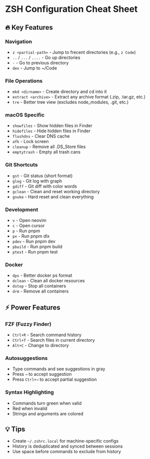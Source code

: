 # ZSH Configuration Cheat Sheet

## 🔥 Key Features

### Navigation
- `z <partial-path>` - Jump to frecent directories (e.g., `z Code`)
- `..` / `...` / `....` - Go up directories
- `-` - Go to previous directory
- `dev` - Jump to ~/Code

### File Operations
- `mkd <dirname>` - Create directory and cd into it
- `extract <archive>` - Extract any archive format (.zip, .tar.gz, etc.)
- `tre` - Better tree view (excludes node_modules, .git, etc.)

### macOS Specific
- `showfiles` - Show hidden files in Finder
- `hidefiles` - Hide hidden files in Finder
- `flushdns` - Clear DNS cache
- `afk` - Lock screen
- `cleanup` - Remove all .DS_Store files
- `emptytrash` - Empty all trash cans

### Git Shortcuts
- `gst` - Git status (short format)
- `glog` - Git log with graph
- `gdiff` - Git diff with color words
- `gclean` - Clean and reset working directory
- `gnuke` - Hard reset and clean everything

### Development
- `v` - Open neovim
- `c` - Open cursor
- `p` - Run pnpm
- `px` - Run pnpm dlx
- `pdev` - Run pnpm dev
- `pbuild` - Run pnpm build
- `ptest` - Run pnpm test

### Docker
- `dps` - Better docker ps format
- `dclean` - Clean all docker resources
- `dstop` - Stop all containers
- `drm` - Remove all containers

## ⚡ Power Features

### FZF (Fuzzy Finder)
- `Ctrl+R` - Search command history
- `Ctrl+T` - Search files in current directory
- `Alt+C` - Change to directory

### Autosuggestions
- Type commands and see suggestions in gray
- Press `→` to accept suggestion
- Press `Ctrl+→` to accept partial suggestion

### Syntax Highlighting
- Commands turn green when valid
- Red when invalid
- Strings and arguments are colored

## 💡 Tips
- Create `~/.zshrc.local` for machine-specific configs
- History is deduplicated and synced between sessions
- Use space before commands to exclude from history
